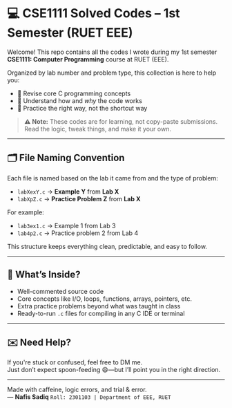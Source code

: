 # 💻 CSE1111 Solved Codes – 1st Semester (RUET EEE)

Welcome! This repo contains all the codes I wrote during my 1st semester **CSE1111: Computer Programming** course at RUET (EEE).

Organized by lab number and problem type, this collection is here to help you:
- 📘 Revise core C programming concepts
- 🧠 Understand how and *why* the code works
- 🚀 Practice the right way, not the shortcut way

> **⚠️ Note:** These codes are for learning, not copy-paste submissions. Read the logic, tweak things, and make it your own.

---

## 🗂️ File Naming Convention

Each file is named based on the lab it came from and the type of problem:

- `labXexY.c` → **Example Y** from **Lab X**
- `labXpZ.c` → **Practice Problem Z** from **Lab X**

For example:
- `lab3ex1.c` → Example 1 from Lab 3
- `lab4p2.c` → Practice problem 2 from Lab 4

This structure keeps everything clean, predictable, and easy to follow.

---

## 🔎 What’s Inside?
- Well-commented source code
- Core concepts like I/O, loops, functions, arrays, pointers, etc.
- Extra practice problems beyond what was taught in class
- Ready-to-run `.c` files for compiling in any C IDE or terminal

---

## ✉️ Need Help?
If you're stuck or confused, feel free to DM me.  
Just don’t expect spoon-feeding 😄—but I’ll point you in the right direction.

---

Made with caffeine, logic errors, and trial & error.  
— **Nafis Sadiq**
`Roll: 2301103 | Department of EEE, RUET`
